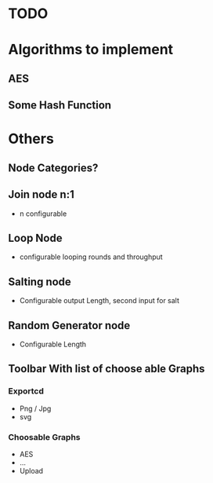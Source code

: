 # TODO

# Algorithms to implement

## AES

## Some Hash Function

# Others

## Node Categories?

## Join node n:1
* n configurable

## Loop Node
* configurable looping rounds and throughput

## Salting node
* Configurable output Length, second input for salt

## Random Generator node 
* Configurable Length

## Toolbar With list of choose able Graphs
### Exportcd
+ Png / Jpg
+ svg
### Choosable Graphs
* AES
* ...
* Upload



